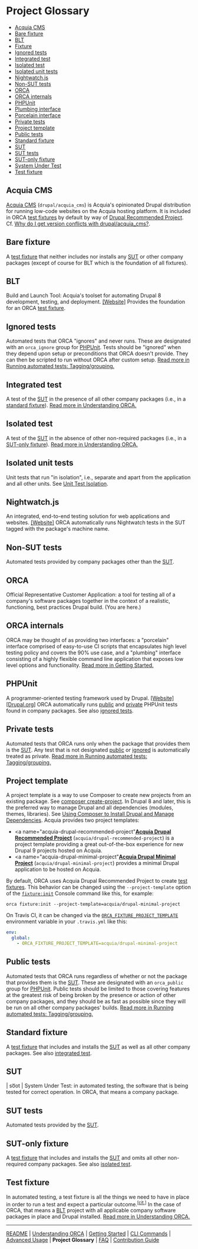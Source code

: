 # Project Glossary

* [Acquia CMS](#acquia-cms)
* [Bare fixture](#bare-fixture)
* [BLT](#blt)
* [Fixture](#test-fixture)
* [Ignored tests](#ignored-tests)
* [Integrated test](#integrated-test)
* [Isolated test](#isolated-test)
* [Isolated unit tests](#isolated-unit-tests)
* [Nightwatch.js](#nightwatchjs)
* [Non-SUT tests](#non-sut-tests)
* [ORCA](#orca)
* [ORCA internals](#orca-internals)
* [PHPUnit](#phpunit)
* [Plumbing interface](#orca-internals)
* [Porcelain interface](#orca-internals)
* [Private tests](#private-tests)
* [Project template](#project-template)
* [Public tests](#public-tests)
* [Standard fixture](#standard-fixture)
* [SUT](#sut)
* [SUT tests](#sut-tests)
* [SUT-only fixture](#sut-only-fixture)
* [System Under Test](#sut)
* [Test fixture](#test-fixture)

## Acquia CMS

[Acquia CMS](https://www.drupal.org/project/acquia_cms) (`drupal/acquia_cms`) is Acquia's opinionated Drupal distribution for running low-code websites on the Acquia hosting platform. It is included in ORCA [test fixtures](#test-fixture) by default by way of [Drupal Recommended Project](#project-template). Cf. [Why do I get version conflicts with drupal/acquia_cms?](faq.md#why-do-i-get-version-conflicts-with-drupalacquia_cms).

## Bare fixture

A [test fixture](#test-fixture) that neither includes nor installs any [SUT](#sut) or other company packages (except of course for BLT which is the foundation of all fixtures).

## BLT

Build and Launch Tool: Acquia's toolset for automating Drupal 8 development, testing, and deployment. [[Website]](https://github.com/acquia/blt) Provides the foundation for an ORCA [test fixture](#test-fixture).

## Ignored tests

Automated tests that ORCA "ignores" and never runs. These are designated with an `orca_ignore` group for [PHPUnit](#phpunit). Tests should be "ignored" when they depend upon setup or preconditions that ORCA doesn't provide. They can then be scripted to run without ORCA after custom setup. [Read more in Running automated tests: Tagging/grouping.](getting-started.md#tagginggrouping)

## Integrated test

A test of the [SUT](#sut) in the presence of all other company packages (i.e., in a [standard fixture](#standard-fixture)). [Read more in Understanding ORCA.](understanding-orca.md#automated-tests)

## Isolated test

A test of the [SUT](#sut) in the absence of other non-required packages (i.e., in a [SUT-only fixture](#sut-only-fixture)). [Read more in Understanding ORCA.](understanding-orca.md#automated-tests)

## Isolated unit tests

Unit tests that run "in isolation", i.e., separate and apart from the application and all other units. See [Unit Test Isolation](http://wiki.c2.com/?UnitTestIsolation).

## Nightwatch.js

An integrated, end-to-end testing solution for web applications and websites. [[Website]](https://nightwatchjs.org/) ORCA automatically runs Nightwatch tests in the SUT tagged with the package's machine name.

## Non-SUT tests

Automated tests provided by company packages other than the [SUT](#sut).

## ORCA

Official Representative Customer Application: a tool for testing all of a company's software packages together in the context of a realistic, functioning, best practices Drupal build. (You are here.)

## ORCA internals

ORCA may be thought of as providing two interfaces: a "porcelain" interface comprised of easy-to-use CI scripts that encapsulates high level testing policy and covers the 90% use case, and a "plumbing" interface consisting of a highly flexible command line application that exposes low level options and functionality. [Read more in Getting Started.](getting-started.md)

## PHPUnit

A programmer-oriented testing framework used by Drupal. [[Website]](https://phpunit.de/) [[Drupal.org]](https://www.drupal.org/docs/8/phpunit) ORCA automatically runs [public](#public-tests) and [private](#private-tests) PHPUnit tests found in company packages. See also [ignored tests](#ignored-tests).

## Private tests

Automated tests that ORCA runs only when the package that provides them is the [SUT](#sut). Any test that is not designated [public](#public-tests) or [ignored](#ignored-tests) is automatically treated as private. [Read more in Running automated tests: Tagging/grouping.](getting-started.md#tagginggrouping)

## Project template

A project template is a way to use Composer to create new projects from an existing package. See [composer create-project](https://getcomposer.org/doc/03-cli.md#create-project). In Drupal 8 and later, this is the preferred way to manage Drupal and all dependencies (modules, themes, libraries). See [Using Composer to Install Drupal and Manage Dependencies](https://www.drupal.org/docs/develop/using-composer/using-composer-to-install-drupal-and-manage-dependencies). Acquia provides two project templates:

* <a name="acquia-drupal-recommended-project"</a>[**Acquia Drupal Recommended Project**](https://github.com/acquia/drupal-recommended-project) (`acquia/drupal-recommended-project`) is a project template providing a great out-of-the-box experience for new Drupal 9 projects hosted on Acquia.
* <a name="acquia-drupal-minimal-project"</a>[**Acquia Drupal Minimal Project**](https://github.com/acquia/drupal-minimal-project) (`acquia/drupal-minimal-project`) provides a minimal Drupal application to be hosted on Acquia.

By default, ORCA uses Acquia Drupal Recommended Project to create [test fixtures](#test-fixture). This behavior can be changed using the `--project-template` option of the [`fixture:init`](advanced-usage.md#fixtureinit) Console command like this, for example:

   ```shell
   orca fixture:init --project-template=acquia/drupal-minimal-project
   ```

On Travis CI, it can be changed via the [`ORCA_FIXTURE_PROJECT_TEMPLATE`](advanced-usage.md#ORCA_FIXTURE_PROJECT_TEMPLATE) environment variable in your `.travis.yml` like this:

   ```yaml
   env:
     global:
       - ORCA_FIXTURE_PROJECT_TEMPLATE=acquia/drupal-minimal-project
   ```

## Public tests

Automated tests that ORCA runs regardless of whether or not the package that provides them is the [SUT](#sut). These are designated with an `orca_public` group for [PHPUnit](#phpunit). Public tests should be limited to those covering features at the greatest risk of being broken by the presence or action of other company packages, and they should be as fast as possible since they will be run on all other company packages' builds. [Read more in Running automated tests: Tagging/grouping.](getting-started.md#tagginggrouping)

## Standard fixture

A [test fixture](#test-fixture) that includes and installs the [SUT](#sut) as well as all other company packages. See also [integrated test](#integrated-test).

## SUT

| so͞ot | System Under Test: in automated testing, the software that is being tested for correct operation. In ORCA, that means a company package.

## SUT tests

Automated tests provided by the [SUT](#sut).

## SUT-only fixture

A [test fixture](#test-fixture) that includes and installs the [SUT](#sut) and omits all other non-required company packages. See also [isolated test](#isolated-test).

## Test fixture

In automated testing, a test fixture is all the things we need to have in place in order to run a test and expect a particular outcome.<sup>[[cit.]](http://xunitpatterns.com/test%20fixture%20-%20xUnit.html)</sup> In the case of ORCA, that means a [BLT](#blt) project with all applicable company software packages in place and Drupal installed. [Read more in Understanding ORCA.](understanding-orca.md#test-fixtures)

---

[README](README.md)
| [Understanding ORCA](understanding-orca.md)
| [Getting Started](getting-started.md)
| [CLI Commands](commands.md)
| [Advanced Usage](advanced-usage.md)
| **Project Glossary**
| [FAQ](faq.md)
| [Contribution Guide](CONTRIBUTING.md)
